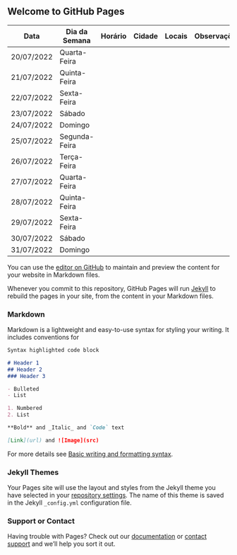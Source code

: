 ## Welcome to GitHub Pages

|    Data    | Dia da Semana | Horário | Cidade | Locais | Observações |
|------------|---------------|---------|--------|--------|-------------|
| 20/07/2022 | Quarta-Feira  |         |        |        |             |
| 21/07/2022 | Quinta-Feira  |         |        |        |             |
| 22/07/2022 | Sexta-Feira   |         |        |        |             |
| 23/07/2022 | Sábado        |         |        |        |             |
| 24/07/2022 | Domingo       |         |        |        |             |
| 25/07/2022 | Segunda-Feira |         |        |        |             |
| 26/07/2022 | Terça-Feira   |         |        |        |             |
| 27/07/2022 | Quarta-Feira  |         |        |        |             |
| 28/07/2022 | Quinta-Feira  |         |        |        |             |
| 29/07/2022 | Sexta-Feira   |         |        |        |             |
| 30/07/2022 | Sábado        |         |        |        |             |
| 31/07/2022 | Domingo       |         |        |        |             |

You can use the [editor on GitHub](https://github.com/gabrielbdornas/meu-site-estatico/edit/gh-pages/index.md) to maintain and preview the content for your website in Markdown files.

Whenever you commit to this repository, GitHub Pages will run [Jekyll](https://jekyllrb.com/) to rebuild the pages in your site, from the content in your Markdown files.

### Markdown

Markdown is a lightweight and easy-to-use syntax for styling your writing. It includes conventions for

```markdown
Syntax highlighted code block

# Header 1
## Header 2
### Header 3

- Bulleted
- List

1. Numbered
2. List

**Bold** and _Italic_ and `Code` text

[Link](url) and ![Image](src)
```

For more details see [Basic writing and formatting syntax](https://docs.github.com/en/github/writing-on-github/getting-started-with-writing-and-formatting-on-github/basic-writing-and-formatting-syntax).

### Jekyll Themes

Your Pages site will use the layout and styles from the Jekyll theme you have selected in your [repository settings](https://github.com/gabrielbdornas/meu-site-estatico/settings/pages). The name of this theme is saved in the Jekyll `_config.yml` configuration file.

### Support or Contact

Having trouble with Pages? Check out our [documentation](https://docs.github.com/categories/github-pages-basics/) or [contact support](https://support.github.com/contact) and we’ll help you sort it out.
